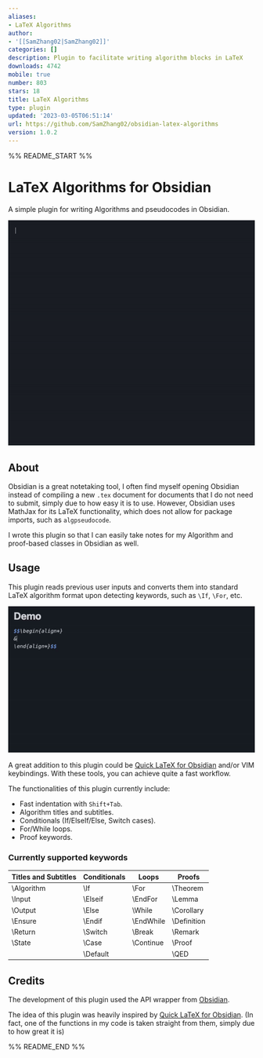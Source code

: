 ```yaml
---
aliases:
- LaTeX Algorithms
author:
- '[[SamZhang02|SamZhang02]]'
categories: []
description: Plugin to facilitate writing algorithm blocks in LaTeX
downloads: 4742
mobile: true
number: 803
stars: 18
title: LaTeX Algorithms
type: plugin
updated: '2023-03-05T06:51:14'
url: https://github.com/SamZhang02/obsidian-latex-algorithms
version: 1.0.2
---
```


%% README_START %%

# LaTeX Algorithms for Obsidian 

A simple plugin for writing Algorithms and pseudocodes in Obsidian.

<p align="center">
  <img src="https://raw.githubusercontent.com/SamZhang02/obsidian-latex-algorithms/HEAD/media/short_demo.gif">
</p>

## About

Obsidian is a great notetaking tool, I often find myself opening Obsidian instead of compiling a new `.tex` document for documents that I do not need to submit, simply due to how easy it is to use. However, Obsidian uses MathJax for its LaTeX functionality, which does not allow for package imports, such as `algpseudocode`.

I wrote this plugin so that I can easily take notes for my Algorithm and proof-based classes in Obsidian as well.

## Usage 

This plugin reads previous user inputs and converts them into standard LaTeX algorithm format upon detecting keywords, such as `\If`, `\For`, etc.

<p align="center">
  <img src="https://raw.githubusercontent.com/SamZhang02/obsidian-latex-algorithms/HEAD/media/long_demo.gif">
</p>

A great addition to this plugin could be [Quick LaTeX for Obsidian](https://github.com/joeyuping/quick_latex_obsidian) and/or VIM keybindings. With these tools, you can achieve quite a fast workflow.

The functionalities of this plugin currently include:
- Fast indentation with `Shift+Tab`.
- Algorithm titles and subtitles.
- Conditionals (If/ElseIf/Else, Switch cases).
- For/While loops.
- Proof keywords.

### Currently supported keywords
| Titles and Subtitles | Conditionals | Loops      | Proofs       |
| -------------------- | ------------ | ---------- | ------------ |
| \\Algorithm          | \\If         | \\For      | \\Theorem    | 
| \\Input              | \\Elseif     | \\EndFor   | \\Lemma      |
| \\Output             | \\Else       | \\While    | \\Corollary  |
| \\Ensure             | \\Endif      | \\EndWhile | \\Definition |
| \\Return             | \\Switch     | \\Break    | \\Remark     |
| \\State              | \\Case       | \\Continue | \\Proof      |
|                      | \\Default    |            | \\QED        |

## Credits

The development of this plugin used the API wrapper from [Obsidian](https://github.com/obsidianmd/obsidian-api).

The idea of this plugin was heavily inspired by [Quick LaTeX for Obsidian](https://github.com/joeyuping/quick_latex_obsidian). (In fact, one of the functions in my code is taken straight from them, simply due to how great it is)


%% README_END %%
